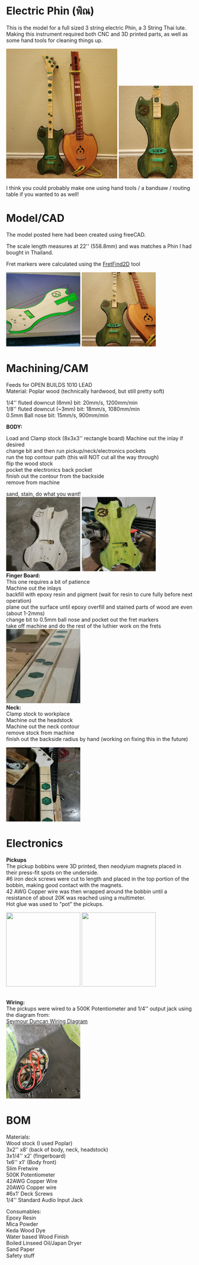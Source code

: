 # Electric Phin (พิณ)
This is the model for a full sized 3 string electric Phin, a 3 String Thai lute.<br>
Making this instrument required both CNC and 3D printed parts, as well as some hand tools for cleaning things up.<br>

<img src ="https://github.com/caleb221/cnc_electric_phin/blob/main/img/ThaiCompared.jpg" width=300 height=350></img>
<img src ="https://github.com/caleb221/cnc_electric_phin/blob/main/img/soloFinished.jpg" width=200 height=250></img>

I think you could probably make one using hand tools / a bandsaw / routing table if you wanted to as well!<br>

# Model/CAD
  The model posted here had been created using freeCAD.
  
  The scale length measures at  22'' (558.8mm) and was matches a Phin I had bought in Thailand.
  
  Fret markers were calculated using the <a href="https://www.ekips.org/tools/guitar/fretfind2d/">FretFind2D</a> tool
  
  <img src ="https://github.com/caleb221/cnc_electric_phin/blob/main/img/CAM_body.jpg" width=200 height=200></img>
  <img src ="https://github.com/caleb221/cnc_electric_phin/blob/main/img/thaiComparedCloseup.jpg" width=200 height=200></img>
  
# Machining/CAM
  Feeds for OPEN BUILDS 1010 LEAD<br>
  Material: Poplar wood (technically hardwood, but still pretty soft)<br>
  
  1/4'' fluted downcut (6mm) bit:   20mm/s,  1200mm/min<br>
  1/8'' fluted downcut (~3mm) bit:  18mm/s,  1080mm/min<br>
  0.5mm Ball nose bit: 15mm/s, 900mm/min<br>
  
  <b>BODY:</b><br>
  
  
  Load and Clamp stock (8x3x3'' rectangle board)
  Machine out the inlay if desired<br>
  change bit and then run pickup/neck/electronics pockets<br>
  run the top contour path (this will NOT cut all the way through)<br>
  flip the wood stock<br>
  pocket the electronics back pocket<br>
  finish out the contour from the backside<br>
  remove from machine<br>
  
  sand, stain, do what you want!<br>
  <img src ="https://github.com/caleb221/cnc_electric_phin/blob/main/img/freshCutBODY.jpg" width=200 height=200></img>
  <img src ="https://github.com/caleb221/cnc_electric_phin/blob/main/img/FinishingColoring.jpg" width=200 height=200></img>
  <br><b>Finger Board:</b><br>
    This one requires a bit of patience<br>
    Machine out the inlays<br>
    backfill with epoxy resin and pigment (wait for resin to cure fully before next operation)<br>
    plane out the surface until epoxy overfill and stained parts of wood are even (about 1-2mms)<br>
    change bit to 0.5mm ball nose and pocket out the fret markers<br>
    take off machine and do the rest of the luthier work on the frets<br>
   <img src ="https://github.com/caleb221/cnc_electric_phin/blob/main/img/fingerBoardNoFret.jpg" width=200 height=200></img>
   <br><b>Neck:</b><br>
     Clamp stock to workplace<br>
     Machine out the headstock<br>
     Machine out the neck contour<br>
     remove stock from machine<br>
     finish out the backside radius by hand (working on fixing this in the future)<br>
    
   
   <img src ="https://github.com/caleb221/cnc_electric_phin/blob/main/img/neckBuilding.jpg" width=200 height=200></img>
    

# Electronics
   <b>Pickups</b><br>
   The pickup bobbins were 3D printed, then neodyium magnets placed in their press-fit spots on the underside.<br>
   #6 iron deck screws were cut to length and placed in the top portion of the bobbin, making good contact with the magnets.<br>
   42 AWG Copper wire was then wrapped around the bobbin until a resistance of about 20K was reached using a multimeter.<br>
   Hot glue was used to "pot" the pickups.<br>
      
      
   <img src ="https://github.com/caleb221/cnc_electric_phin/blob/main/img/pickupsTOPSIDE.jpg" width=200 height=200></img>
   <img src ="https://github.com/caleb221/cnc_electric_phin/blob/main/img/pickupsUNDERSIDE.jpg" width=200 height=200></img>
      
 <br><b>Wiring:</b><br>
 The pickups were wired to a 500K Potentiometer and 1/4'' output jack using the diagram from:<br>
 <a href="https://www.seymourduncan.com/blog/latest-updates/guitar-wiring-102"> Seymour Duncan Wiring Diagram</a>
 <br>
   <img src ="https://github.com/caleb221/cnc_electric_phin/blob/main/img/electronicsOpened.jpg" width=200 height=200></img>
      

# BOM


Materials:<br>
    Wood stock (I used Poplar)<br>
    3x2''     x8'  (back of body, neck, headstock)<br>
    3x1/4''   x2'  (fingerboard)<br>
    1x6''     x1'  (Body front)<br>
    Slim Fretwire<br>
    500K Potentiometer<br>
    42AWG Copper Wire<br>
    20AWG Copper wire<br>
    #6x1' Deck Screws<br>
    1/4'' Standard Audio Input Jack<br>
  
Consumables:<br>
 Epoxy Resin<br>
 Mica Powder<br>
 Keda Wood Dye<br>
 Water based Wood Finish<br>
 Boiled Linseed Oil/Japan Dryer<br>
 Sand Paper<br>
 Safety stuff<br>
